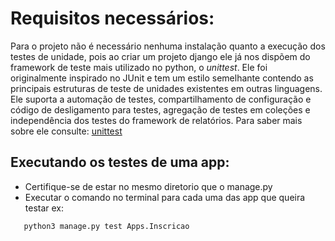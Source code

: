 # Requisitos necessários: 
Para o projeto não é necessário nenhuma instalação quanto a execução dos testes de unidade, pois ao criar um projeto django ele já nos dispõem do framework de teste mais utilizado no python, o *unittest*. Ele foi originalmente inspirado no JUnit e tem um estilo semelhante contendo as principais estruturas de teste de unidades existentes em outras linguagens. Ele suporta a automação de testes, compartilhamento de configuração e código de desligamento para testes, agregação de testes em coleções e independência dos testes do framework de relatórios. Para saber mais sobre ele consulte: [unittest](https://docs.python.org/pt-br/3/library/unittest.html) 


## Executando os testes de uma app: 
- Certifique-se de estar no mesmo diretorio que o manage.py
- Executar o comando no terminal para cada uma das app que queira testar ex:
```
   python3 manage.py test Apps.Inscricao
```